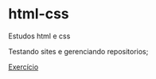 # html-css

Estudos html e css

Testando sites e gerenciando repositorios;

<a href ="https://raul-m-santos.github.io/html-css/003%20Exercicios/ex004/Android.html" target="_blank">Exercício</a>
